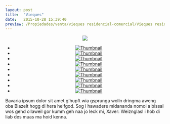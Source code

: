 ```yaml
---
layout: post
title:  "Vieques"
date:   2015-10-28 15:39:40
preview: /Propiedades/venta/vieques residencial-comercial/Vieques residencial/IMG_4777.JPG
---
```


<center>
	<div class="mainImg">
		<img src="/Edweb/Propiedades/venta/vieques residencial-comercial/Vieques residencial/IMG_4777.JPG" class="custom">
	</div>
	<!--aqui comienza las fotos pequeñas -->
	<ul class="thumbnails">
	  <li>
	    <a href="/Edweb/Propiedades/venta/vieques residencial-comercial/Vieques residencial/IMG_4777.JPG">
	      <img class="tumbnails" src="/Edweb/Propiedades/venta/vieques residencial-comercial/Vieques residencial/IMG_4777.JPG" alt="Thumbnail">
	    </a>
	  </li>
	  <li>
	    <a href="/Edweb/Propiedades/venta/vieques residencial-comercial/Vieques residencial/IMG_4778.JPG">
	      <img class="tumbnails" src="/Edweb/Propiedades/venta/vieques residencial-comercial/Vieques residencial/IMG_4778.JPG" alt="Thumbnail">
	    </a>
	  </li>
	  <li>
	    <a href="/Edweb/Propiedades/venta/vieques residencial-comercial/Vieques residencial/IMG_4779.JPG">
	      <img class="tumbnails" src="/Edweb/Propiedades/venta/vieques residencial-comercial/Vieques residencial/IMG_4779.JPG" alt="Thumbnail">
	    </a>
	  </li>
	  <li>
	    <a href="/Edweb/Propiedades/venta/vieques residencial-comercial/Vieques residencial/IMG_9019.JPG">
	      <img class="tumbnails" src="/Edweb/Propiedades/venta/vieques residencial-comercial/Vieques residencial/IMG_9019.JPG" alt="Thumbnail">
	    </a>
	  </li>
	  <li>
	    <a href="/Edweb/Propiedades/venta/vieques residencial-comercial/Vieques residencial/IMG_9020.JPG">
	      <img class="tumbnails" src="/Edweb/Propiedades/venta/vieques residencial-comercial/Vieques residencial/IMG_9020.JPG" alt="Thumbnail">
	    </a>
	  </li>
	  <li>
	    <a href="/Edweb/Propiedades/venta/vieques residencial-comercial/Vieques residencial/IMG_9022.JPG">
	      <img class="tumbnails" src="/Edweb/Propiedades/venta/vieques residencial-comercial/Vieques residencial/IMG_9022.JPG" alt="Thumbnail">
	    </a>
	  </li>
	  <li>
	    <a href="/Edweb/Propiedades/venta/vieques residencial-comercial/Vieques residencial/IMG_9024.JPG">
	      <img class="tumbnails" src="/Edweb/Propiedades/venta/vieques residencial-comercial/Vieques residencial/IMG_9024.JPG" alt="Thumbnail">
	    </a>
	  </li>
	  <li>
	    <a href="/Edweb/Propiedades/venta/vieques residencial-comercial/Vieques residencial/IMG_9025.JPG">
	      <img class="tumbnails" src="/Edweb/Propiedades/venta/vieques residencial-comercial/Vieques residencial/IMG_9025.JPG" alt="Thumbnail">
	    </a>
	  </li>
	  <li>
	    <a href="/Edweb/Propiedades/venta/vieques residencial-comercial/Vieques residencial/IMG_9027.JPG">
	      <img class="tumbnails" src="/Edweb/Propiedades/venta/vieques residencial-comercial/Vieques residencial/IMG_9027.JPG" alt="Thumbnail">
	    </a>
	  </li>
	</ul>
	<script src="https://ajax.googleapis.com/ajax/libs/jquery/1.9.1/jquery.min.js"></script>
	<script type="text/javascript" src="/js/jquery.simpleGal.js"></script>
	<script>
		$(document).ready(function () {
			$('.thumbnails').simpleGal({
				mainImage: '.custom'
			});
		});
	</script>
</center>

Bavaria ipsum dolor sit amet g’hupft wia gsprunga wolln dringma aweng oba Biazelt hogg di hera helfgod. Sog i hawadere midananda nomoi a bissal wos gehd ollaweil gor kumm geh naa jo leck mi, Xaver: Weiznglasl i hob di liab des muas ma hoid kenna.
